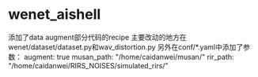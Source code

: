 # wenet_aishell
添加了data augment部分代码的recipe
主要改动的地方在wenet/dataset/dataset.py和wav_distortion.py
另外在conf/*.yaml中添加了参数：
  augment: true
  musan_path: "/home/caidanwei/musan/"
  rir_path: "/home/caidanwei/RIRS_NOISES/simulated_rirs/"
